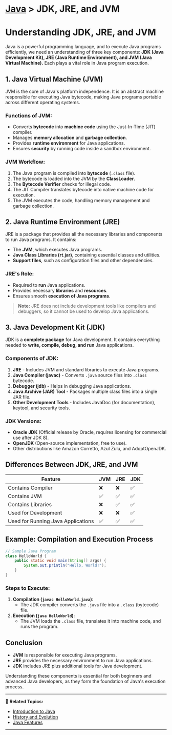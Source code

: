 # [Java](../) > JDK, JRE, and JVM

# Understanding JDK, JRE, and JVM

Java is a powerful programming language, and to execute Java programs efficiently, we need an understanding of three key components: **JDK (Java Development Kit), JRE (Java Runtime Environment), and JVM (Java Virtual Machine).** Each plays a vital role in Java program execution.

## 1. **Java Virtual Machine (JVM)**
JVM is the core of Java's platform independence. It is an abstract machine responsible for executing Java bytecode, making Java programs portable across different operating systems.

### **Functions of JVM:**
- Converts **bytecode** into **machine code** using the Just-In-Time (JIT) compiler.
- Manages **memory allocation** and **garbage collection**.
- Provides **runtime environment** for Java applications.
- Ensures **security** by running code inside a sandbox environment.

### **JVM Workflow:**
1. The Java program is compiled into **bytecode** (`.class` file).
2. The bytecode is loaded into the JVM by the **ClassLoader**.
3. The **Bytecode Verifier** checks for illegal code.
4. The JIT Compiler translates bytecode into native machine code for execution.
5. The JVM executes the code, handling memory management and garbage collection.

## 2. **Java Runtime Environment (JRE)**
JRE is a package that provides all the necessary libraries and components to run Java programs. It contains:
- The **JVM**, which executes Java programs.
- **Java Class Libraries (rt.jar)**, containing essential classes and utilities.
- **Support files**, such as configuration files and other dependencies.

### **JRE's Role:**
- Required to **run** Java applications.
- Provides necessary **libraries** and **resources**.
- Ensures smooth **execution of Java programs**.

> **Note:** JRE does not include development tools like compilers and debuggers, so it cannot be used to develop Java applications.

## 3. **Java Development Kit (JDK)**
JDK is a **complete package** for Java development. It contains everything needed to **write, compile, debug, and run** Java applications.

### **Components of JDK:**
1. **JRE** - Includes JVM and standard libraries to execute Java programs.
2. **Java Compiler (javac)** - Converts `.java` source files into `.class` bytecode.
3. **Debugger (jdb)** - Helps in debugging Java applications.
4. **Java Archive (JAR) Tool** - Packages multiple class files into a single JAR file.
5. **Other Development Tools** - Includes JavaDoc (for documentation), keytool, and security tools.

### **JDK Versions:**
- **Oracle JDK** (Official release by Oracle, requires licensing for commercial use after JDK 8).
- **OpenJDK** (Open-source implementation, free to use).
- Other distributions like Amazon Corretto, Azul Zulu, and AdoptOpenJDK.

## **Differences Between JDK, JRE, and JVM**

| Feature       | JVM | JRE | JDK |
|--------------|-----|-----|-----|
| Contains Compiler | ❌ | ❌ | ✅ |
| Contains JVM | ✅ | ✅ | ✅ |
| Contains Libraries | ❌ | ✅ | ✅ |
| Used for Development | ❌ | ❌ | ✅ |
| Used for Running Java Applications | ✅ | ✅ | ✅ |

## **Example: Compilation and Execution Process**
```java
// Sample Java Program
class HelloWorld {
    public static void main(String[] args) {
        System.out.println("Hello, World!");
    }
}
```
### **Steps to Execute:**
1. **Compilation (`javac HelloWorld.java`)**:
   - The JDK compiler converts the `.java` file into a `.class` (bytecode) file.
2. **Execution (`java HelloWorld`)**:
   - The JVM loads the `.class` file, translates it into machine code, and runs the program.

## **Conclusion**
- **JVM** is responsible for executing Java programs.
- **JRE** provides the necessary environment to run Java applications.
- **JDK** includes JRE plus additional tools for Java development.

Understanding these components is essential for both beginners and advanced Java developers, as they form the foundation of Java's execution process.

---

🔗 **Related Topics:**
- [Introduction to Java](../introduction)
- [History and Evolution](../history-evolution/)
- [Java Features](../features)

---